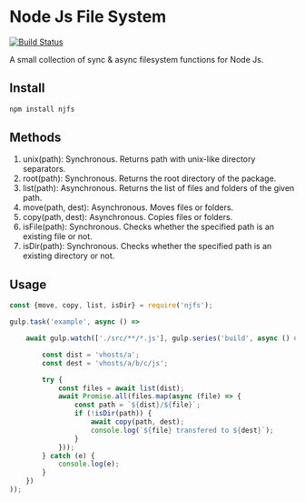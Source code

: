 # Node Js File System
[![Build Status](https://travis-ci.org/orcunsaltik/njfs.svg?branch=master)](https://travis-ci.org/orcunsaltik/njfs)

A small collection of sync & async filesystem functions for Node Js. 

## Install

``` bash
npm install njfs
```

## Methods

1. unix(path): Synchronous. Returns path with unix-like directory separators.
2. root(path): Synchronous. Returns the root directory of the package.
3. list(path): Asynchronous. Returns the list of files and folders of the given path.
4. move(path, dest): Asynchronous. Moves files or folders.
5. copy(path, dest): Asynchronous. Copies files or folders.
6. isFile(path): Synchronous. Checks whether the specified path is an existing file or not.
7. isDir(path): Synchronous. Checks whether the specified path is an existing directory or not.

## Usage

``` js
const {move, copy, list, isDir} = require('njfs');

gulp.task('example', async () =>

    await gulp.watch(['./src/**/*.js'], gulp.series('build', async () => {

        const dist = 'vhosts/a';
        const dest = 'vhosts/a/b/c/js';

        try {
            const files = await list(dist);
            await Promise.all(files.map(async (file) => {
                const path = `${dist}/${file}`;
                if (!isDir(path)) {
                    await copy(path, dest);
                    console.log(`${file} transfered to ${dest}`);
                }
            }));
        } catch (e) {
            console.log(e);
        }
    })
));
```
